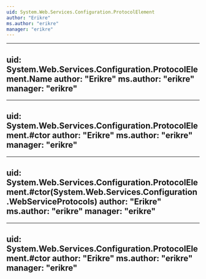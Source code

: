 ```yaml
---
uid: System.Web.Services.Configuration.ProtocolElement
author: "Erikre"
ms.author: "erikre"
manager: "erikre"
---
```


---
uid: System.Web.Services.Configuration.ProtocolElement.Name
author: "Erikre"
ms.author: "erikre"
manager: "erikre"
---

---
uid: System.Web.Services.Configuration.ProtocolElement.#ctor
author: "Erikre"
ms.author: "erikre"
manager: "erikre"
---

---
uid: System.Web.Services.Configuration.ProtocolElement.#ctor(System.Web.Services.Configuration.WebServiceProtocols)
author: "Erikre"
ms.author: "erikre"
manager: "erikre"
---

---
uid: System.Web.Services.Configuration.ProtocolElement.#ctor
author: "Erikre"
ms.author: "erikre"
manager: "erikre"
---
